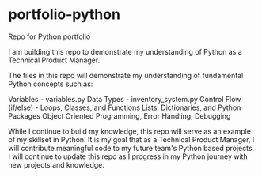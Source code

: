 # portfolio-python
Repo for Python portfolio

I am building this repo to demonstrate my understanding of Python as a Technical Product Manager. 

The files in this repo will demonstrate my understanding of fundamental Python concepts such as:

Variables - variables.py
Data Types - inventory_system.py
Control Flow (if/else) - 
Loops, Classes, and Functions
Lists, Dictionaries, and Python Packages
Object Oriented Programming, Error Handling, Debugging

While I continue to build my knowledge, this repo will serve as an example of my skillset in Python. 
It is my goal that as a Technical Product Manager, I will contribute meaningful code to my future team's Python based projects.
I will continue to update this repo as I progress in my Python journey with new projects and knowledge.
